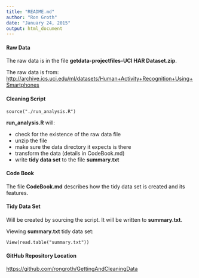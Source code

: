 ```yaml
---
title: "README.md"
author: "Ron Groth"
date: "January 24, 2015"
output: html_document
---
```


#### Raw Data
The raw data is in the file **getdata-projectfiles-UCI HAR Dataset.zip**.

The raw data is from: http://archive.ics.uci.edu/ml/datasets/Human+Activity+Recognition+Using+Smartphones

#### Cleaning Script

```
source("./run_analysis.R")
```

**run_analysis.R** will:

- check for the existence of the raw data file
- unzip the file
- make sure the data directory it expects is there
- transform the data (details in CodeBook.md)
- write **tidy data set** to the file **summary.txt**

#### Code Book

The file **CodeBook.md** describes how the tidy data set is created and its features.

#### Tidy Data Set

Will be created by sourcing the script. It will be written to **summary.txt**.

Viewing **summary.txt** tidy data set:

```
View(read.table("summary.txt"))
```

#### GitHub Repository Location

https://github.com/rongroth/GettingAndCleaningData

